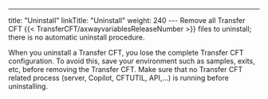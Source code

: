 ---
title: "Uninstall"
linkTitle: "Uninstall"
weight: 240
--- Remove all Transfer CFT {{< TransferCFT/axwayvariablesReleaseNumber  >}} files to uninstall; there is no automatic uninstall procedure.

When you uninstall a Transfer CFT, you lose the complete Transfer CFT configuration. To avoid this, save your environment such as samples, exits, etc, before removing the Transfer CFT. Make sure that no Transfer CFT related process (server, Copilot, CFTUTIL, API,…) is running before uninstalling.

